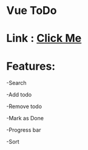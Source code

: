 # Vue ToDo
# Link : [Click Me](https://valeriypetryna.github.io/vue-todos/)

# Features:

-Search

-Add todo

-Remove todo

-Mark as Done

-Progress bar

-Sort
